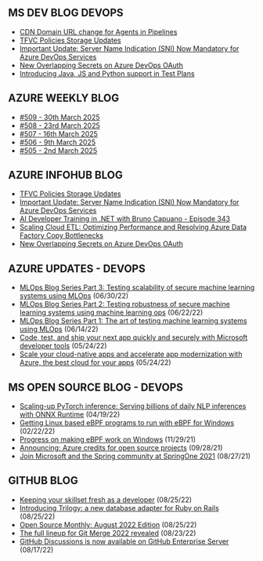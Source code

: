## MS DEV BLOG DEVOPS 

<!-- DEVBLOGDEVOPS:START -->
- [CDN Domain URL change for Agents in Pipelines](https://devblogs.microsoft.com/devops/cdn-domain-url-change-for-agents-in-pipelines/)
- [TFVC Policies Storage Updates](https://devblogs.microsoft.com/devops/tfvc-policies-storage-updates/)
- [Important Update: Server Name Indication (SNI) Now Mandatory for Azure DevOps Services](https://devblogs.microsoft.com/devops/sni-mandatory-for-azdo-services/)
- [New Overlapping Secrets on Azure DevOps OAuth](https://devblogs.microsoft.com/devops/new-overlapping-secrets-on-azure-devops-oauth/)
- [Introducing Java, JS and Python support in Test Plans](https://devblogs.microsoft.com/devops/introducing-java-javascript-and-python-support-in-azuredevops-test-plans/)
<!-- DEVBLOGDEVOPS:END -->


## AZURE WEEKLY BLOG

<!-- AZUREWEEKLY:START -->
- [#509 - 30th March 2025](https://azureweekly.info/issue-509.html)
- [#508 - 23rd March 2025](https://azureweekly.info/issue-508.html)
- [#507 - 16th March 2025](https://azureweekly.info/issue-507.html)
- [#506 - 9th March 2025](https://azureweekly.info/issue-506.html)
- [#505 - 2nd March 2025](https://azureweekly.info/issue-505.html)
<!-- AZUREWEEKLY:END -->

## AZURE INFOHUB BLOG 

<!-- AZUREINFOHUB:START -->
- [TFVC Policies Storage Updates](https://devblogs.microsoft.com/devops/tfvc-policies-storage-updates/)
- [Important Update: Server Name Indication &lpar;SNI&rpar; Now Mandatory for Azure DevOps Services](https://devblogs.microsoft.com/devops/sni-mandatory-for-azdo-services/)
- [AI Developer Training in .NET with Bruno Capuano - Episode 343](http://feed.azuredevops.show/ai-developer-training-in-net-with-bruno-capuano-episode-343)
- [Scaling Cloud ETL: Optimizing Performance and Resolving Azure Data Factory Copy Bottlenecks](https://techcommunity.microsoft.com/t5/microsoft-developer-community/scaling-cloud-etl-optimizing-performance-and-resolving-azure/ba-p/4395007)
- [New Overlapping Secrets on Azure DevOps OAuth](https://devblogs.microsoft.com/devops/new-overlapping-secrets-on-azure-devops-oauth/)
<!-- AZUREINFOHUB:END -->


## AZURE UPDATES - DEVOPS 

<!-- AZUREUPDATES:START -->

 - [MLOps Blog Series Part 3: Testing scalability of secure machine learning systems using MLOps](https://azure.microsoft.com/blog/mlops-blog-series-part-3-testing-scalability-of-secure-machine-learning-systems-using-mlops/) (06/30/22)
 - [MLOps Blog Series Part 2: Testing robustness of secure machine learning systems using machine learning ops](https://azure.microsoft.com/blog/mlops-blog-series-part-2-testing-robustness-of-secure-machine-learning-systems-using-machine-learning-ops/) (06/22/22)
 - [MLOps Blog Series Part 1: The art of testing machine learning systems using MLOps](https://azure.microsoft.com/blog/mlops-blog-series-part-1-the-art-of-testing-machine-learning-systems-using-mlops/) (06/14/22)
 - [Code, test, and ship your next app quickly and securely with Microsoft developer tools](https://azure.microsoft.com/blog/code-test-and-ship-your-next-app-quickly-and-securely-with-microsoft-developer-tools/) (05/24/22)
 - [Scale your cloud-native apps and accelerate app modernization with Azure, the best cloud for your apps](https://azure.microsoft.com/blog/scale-your-cloudnative-apps-and-accelerate-app-modernization-with-azure-the-best-cloud-for-your-apps/) (05/24/22)
<!-- AZUREUPDATES:END -->


## MS OPEN SOURCE BLOG - DEVOPS 

<!-- MSOPENSOURCEBLOG:START -->

 - [Scaling-up PyTorch inference: Serving billions of daily NLP inferences with ONNX Runtime](https://cloudblogs.microsoft.com/opensource/2022/04/19/scaling-up-pytorch-inference-serving-billions-of-daily-nlp-inferences-with-onnx-runtime/) (04/19/22)
 - [Getting Linux based eBPF programs to run with eBPF for Windows](https://cloudblogs.microsoft.com/opensource/2022/02/22/getting-linux-based-ebpf-programs-to-run-with-ebpf-for-windows/) (02/22/22)
 - [Progress on making eBPF work on Windows](https://cloudblogs.microsoft.com/opensource/2021/11/29/progress-on-making-ebpf-work-on-windows/) (11/29/21)
 - [Announcing: Azure credits for open source projects](https://cloudblogs.microsoft.com/opensource/2021/09/28/announcing-azure-credits-for-open-source-projects/) (09/28/21)
 - [Join Microsoft and the Spring community at SpringOne 2021](https://cloudblogs.microsoft.com/opensource/2021/08/27/join-microsoft-and-the-spring-community-at-springone-2021/) (08/27/21)
<!-- MSOPENSOURCEBLOG:END -->


## GITHUB BLOG


<!-- GITHUB:START -->

 - [Keeping your skillset fresh as a developer](https://github.blog/2022-08-25-keeping-your-skillset-fresh-as-a-developer/) (08/25/22)
 - [Introducing Trilogy: a new database adapter for Ruby on Rails](https://github.blog/2022-08-25-introducing-trilogy-a-new-database-adapter-for-ruby-on-rails/) (08/25/22)
 - [Open Source Monthly: August 2022 Edition](https://github.blog/2022-08-25-open-source-monthly-august-2022-edition/) (08/25/22)
 - [The full lineup for Git Merge 2022 revealed](https://github.blog/2022-08-23-the-full-lineup-for-git-merge-2022-revealed/) (08/23/22)
 - [GitHub Discussions is now available on GitHub Enterprise Server](https://github.blog/2022-08-17-github-discussions-is-now-available-on-github-enterprise-server/) (08/17/22)
<!-- GITHUB:END -->
